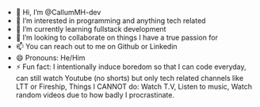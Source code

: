 - 👋 Hi, I’m @CallumMH-dev
- 👀 I’m interested in programming and anything tech related
- 🌱 I’m currently learning fullstack development
- 💞️ I’m looking to collaborate on things I have a true passion for
- 📫 You can reach out to me on Github or Linkedin
- 😄 Pronouns: He/Him
- ⚡ Fun fact: I intentionally induce boredom so that I can code everyday,
      can still watch Youtube (no shorts) but only tech related channels like LTT or Fireship,
        Things I CANNOT do: Watch T.V, Listen to music, Watch random videos due to how badly I procrastinate.
<!---
CallumMH-dev/CallumMH-dev is a ✨ special ✨ repository because its `README.md` (this file) appears on your GitHub profile.
You can click the Preview link to take a look at your changes.
--->
